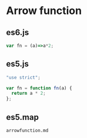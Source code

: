 # Arrow function

## es6.js
```javascript
var fn = (a)=>a*2;
```

## es5.js
```javascript
"use strict";

var fn = function fn(a) {
  return a * 2;
};
```

## es5.map
```
arrowfunction.md
```